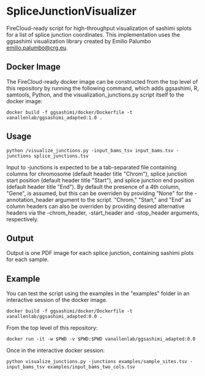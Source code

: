 # SpliceJunctionVisualizer

FireCloud-ready script for high-throughput visualization of sashimi splots for a list of splice junction coordinates.
This implementation uses the ggsashimi visualization library created by Emilio Palumbo <emilio.palumbo@crg.eu>.

## Docker Image <a name="docker_build"></a>

The FireCloud-ready docker image can be constructed from the top level of this repository by running
the following command, which adds ggsashimi, R, samtools, Python, and the visualization_junctions.py script itself to
the docker image:

```
docker build -f ggsashimi/docker/Dockerfile -t vanallenlab/ggsashimi_adapted:1.0 .
```


## Usage <a name="usage"></a>
```
python /visualize_junctions.py -input_bams_tsv input_bams.tsv -junctions splice_junctions.tsv
```

Input to -junctions is expected to be a tab-separated file containing columns for chromosome (default header title
"Chrom"), splice junction start position (default header title "Start"), and splice junction end position (default
header title "End"). By default the presence of a 4th column, "Gene", is assumed, but this can be overriden by providing
"None" for the -annotation_header argument to the script. "Chrom," "Start," and "End" as column headers can also be
overriden by providing desired alternative headers via the -chrom_header, -start_header and -stop_header arguments,
respectively.

## Output <a name="output"></a>

Output is one PDF image for each splice junction, containing sashimi plots for each sample.

## Example <a name="output"></a>

You can test the script using the examples in the "examples" folder in an interactive session of the docker image.

```
docker build -f ggsashimi/docker/Dockerfile -t vanallenlab/ggsashimi_adapted:0.0 .
```

From the top level of this repository:
```
docker run -it -w $PWD -v $PWD:$PWD vanallenlab/ggsashimi_adapted:0.0
```

Once in the interactive docker session:
```
python visualize_junctions.py -junctions examples/sample_sites.tsv -input_bams_tsv examples/input_bams_two_cols.tsv
```
